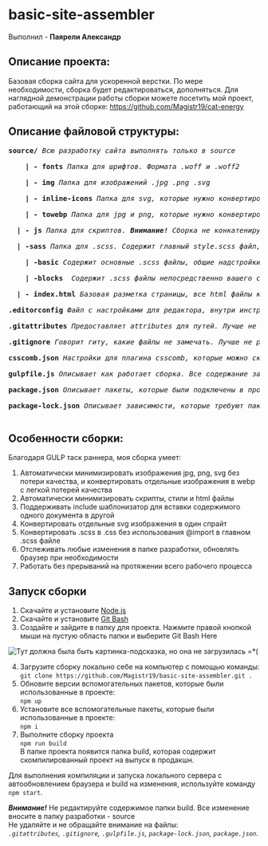 # basic-site-assembler #
Выполнил - **Паярели Александр**

## Описание проекта:
Базовая сборка сайта для ускоренной верстки. По мере необходимости, сборка будет редактироваться, дополняться. Для наглядной демонстрации работы сборки можете посетить мой проект, работающий на этой сборке: https://github.com/Magistr19/cat-energy<br/>

## Описание файловой структуры:

<pre>
<b>source/</b> <i>Всю разработку сайта выполнять только в source</i><br/>
    <b>| - fonts</b> <i>Папка для шрифтов. Формата .woff и .woff2</i><br/>
    <b>| - img</b> <i>Папка для изображений .jpg .png .svg</i><br/>
    <b>| - inline-icons</b> <i>Папка для svg, которые нужно конвертировать в единный спрайт. После выполнения сборки, выдаст этот файл в папке build/img/sprite.svg</i><br/>
    <b>| - towebp</b> <i>Папка для jpg и png, которые нужно конвертировать в webp. После выполнения сборки, выдаст эти файлы в папке build/img/*.webp</i><br/>
  <b>| - js</b> <i>Папка для скриптов. <b>Внимание!</b> Сборка не конкатенирует отдельные JavaScript файлы в единный</i><br/>
  <b>| -sass</b> <i>Папка для .scss. Содержит главный style.scss файл, где подключен нормалайзер, переменные, примеси и scaffolding(подключение шрифтов, задание уникальных классов и общие надстройки страницы). <b>Внимание!</b> Не нужно подключать через @import .scss файлы из папки blocks в style.scss. Сборка сделает это за вас</i><br/>
    <b>| -basic</b> <i>Содержит основные .scss файлы, общие надстройки страниц. Нужно вручную подключать их в style.scss, порядок подключения важен</i><br/>
    <b>| -blocks</b>  <i>Содержит .scss файлы непосредственно вашего сайта. Важно понимать, что при верстке по БЭМ их порядок подключения не важен, соответственно сборщик сам их сконкантенирует</i><br/>
  <b>| - index.html</b> <i>Базовая разметка страницы, все html файлы кидать в корень папки source</i><br/>
<b>.editorconfig</b> <i>Файл с настройками для редактора, внутри инструкция как его подключить</i><br/>
<b>.gitattributes</b> <i>Предоставляет attributes для путей. Лучше не редактировать его</i><br/>
<b>.gitignore</b> <i>Говорит гиту, какие файлы не замечать. Лучше не редактировать его</i><br/>
<b>csscomb.json</b> <i>Настройки для плагина csscomb, которые можно скачать в любой популярный редактор. Автоматически подключается после установки csscomb</i><br/>
<b>gulpfile.js</b> <i>Описывает как работает сборка. Все содержание закомментированно, чтобы легко можно было туда залезть и поменять на свой вкус что-то</i><br/>
<b>package.json</b> <i>Описывает пакеты, которые были подключены в проект</i><br/>
<b>package-lock.json</b> <i>Описывает зависимости, которые требуют пакеты из package.json. Лучше не редактировать его</i><br/>
</pre>

## Особенности сборки:
Благодаря GULP таск раннера, моя сборка умеет:
1) Автоматически минимизировать изображения jpg, png, svg без потери качества, и конвертировать отдельные изображения в webp с легкой потерей качества
2) Автоматически минимизировать скрипты, стили и html файлы 
3) Поддерживать include шаблонизатор для вставки содержимого одного документа в другой
4) Конвертировать отдельные svg изображения в один спрайт
5) Конвертировать .scss в .css без использования @import в главном .scss файле
6) Отслеживать любые изменения в папке разработки, обновлять браузер при необходимости
7) Работать без прерываний на протяжении всего рабочего процесса


## Запуск сборки

1) Скачайте и установите [Node.js](https://nodejs.org/en/ "Ссылка на оф. сайт Node.js")
2) Скачайте и установите [Git Bash](https://git-scm.com/downloads "Ссылка на скачку Git Bash")
3) Создайте и зайдите в папку для проекта. Нажмите правой кнопкой мыши на пустую область папки и выберите Git Bash Here

![Тут должна была быть картинка-подсказка, но она не загрузилась =*(](https://a.radikal.ru/a27/1810/e3/039fb460e246.png)

4) Загрузите сборку локально себе на компьютер с помощью команды:<br/>
`git clone https://github.com/Magistr19/basic-site-assembler.git .`
5) Обновите версии вспомогательных пакетов, которые были использованные в проекте:<br/>
`npm up`
6) Установите все вспомогательные пакеты, которые были использованные в проекте:<br/>
`npm i`
7) Выполните сборку проекта <br/>
`npm run build`<br/>
В папке проекта появится папка build, которая содержит скомпилированный проект на выпуск в продакшн.<br/>

Для выполнения компиляции и запуска локального сервера с автообновлением браузера и build на изменения, используйте команду `npm start`.<br/>

___Внимание!___ Не редактируйте содержимое папки build. Все изменение вносите в папку разработки - source<br/>
Не удаляйте и не обращайте внимание на файлы:<br/>
_`.gitattributes`, `.gitignore`, `.gulpfile.js`, `package-lock.json`, `package.json`._

